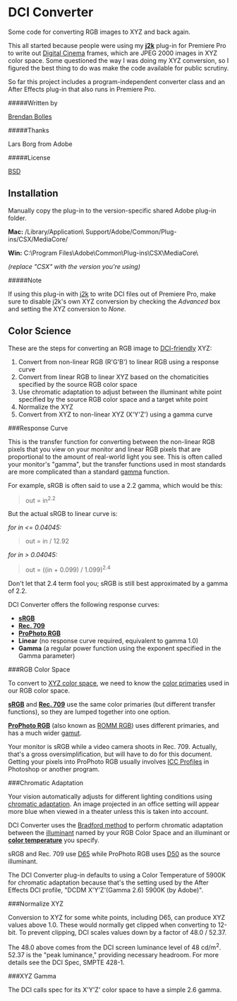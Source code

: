 DCI Converter
=============

Some code for converting RGB images to XYZ and back again.

This all started because people were using my [**j2k**](http://www.fnordware.com/j2k) plug-in for Premiere Pro to write out [Digital Cinema](http://en.wikipedia.org/wiki/Digital_Cinema_Package) frames, which are JPEG 2000 images in XYZ color space. Some questioned the way I was doing my XYZ conversion, so I figured the best thing to do was make the code available for public scrutiny.

So far this project includes a program-independent converter class and an After Effects plug-in that also runs in Premiere Pro.


#####Written by

[Brendan Bolles](http://github.com/fnordware/)


#####Thanks

Lars Borg from Adobe


#####License

[BSD](http://opensource.org/licenses/BSD-2-Clause)


Installation
------------

Manually copy the plug-in to the version-specific shared Adobe plug-in folder.

**Mac:** /Library/Application\ Support/Adobe/Common/Plug-ins/CSX/MediaCore/

**Win:** C:\Program Files\Adobe\Common\Plug-ins\CSX\MediaCore\

*(replace "CSX" with the version you're using)*

#####Note

If using this plug-in with [j2k](http://www.fnordware.com/j2k) to write DCI files out of Premiere Pro, make sure to disable j2k's own XYZ conversion by checking the *Advanced* box and setting the XYZ conversion to *None*.


Color Science
-------------

These are the steps for converting an RGB image to [DCI-friendly](http://en.wikipedia.org/wiki/Digital_cinema#Technology) XYZ:

1. Convert from non-linear RGB (R'G'B') to linear RGB using a response curve
2. Convert from linear RGB to linear XYZ based on the chomaticities specified by the source RGB color space
3. Use chromatic adaptation to adjust between the illuminant white point specified by the source RGB color space and a target white point
4. Normalize the XYZ 
5. Convert from XYZ to non-linear XYZ (X'Y'Z') using a gamma curve


###Response Curve

This is the transfer function for converting between the non-linear RGB pixels that you view on your monitor and linear RGB pixels that are proportional to the amount of real-world light you see. This is often called your monitor's "gamma", but the transfer functions used in most standards are more complicated than a standard [gamma](http://en.wikipedia.org/wiki/Gamma_correction) function.

For example, sRGB is often said to use a 2.2 gamma, which would be this:

> out = in<sup>2.2</sup>

But the actual sRGB to linear curve is:

*for in <= 0.04045:*
> out = in / 12.92

*for in > 0.04045:*
> out = ((in + 0.099) / 1.099)<sup>2.4</sup>

Don't let that 2.4 term fool you; sRGB is still best approximated by a gamma of 2.2.

DCI Converter offers the following response curves:

* [**sRGB**](http://en.wikipedia.org/wiki/SRGB)
* [**Rec. 709**](http://www.poynton.com/notes/colour_and_gamma/GammaFAQ.html#gamma_correction)
* [**ProPhoto RGB**](http://en.wikipedia.org/wiki/ProPhoto_RGB_color_space)
* **Linear** (no response curve required, equivalent to gamma 1.0)
* **Gamma** (a regular power function using the exponent specified in the Gamma parameter)


###RGB Color Space

To convert to [XYZ color space](http://en.wikipedia.org/wiki/XYZ_color_space), we need to know the [color primaries](http://en.wikipedia.org/wiki/Primary_color) used in our RGB color space.

[**sRGB**](http://www.color.org/chardata/rgb/srgb.xalter) and [**Rec. 709**](http://en.wikipedia.org/wiki/Rec._709) use the same color primaries (but different transfer functions), so they are lumped together into one option.

[**ProPhoto RGB**](http://en.wikipedia.org/wiki/ProPhoto_RGB_color_space) (also known as [ROMM RGB](http://www.color.org/ROMMRGB.pdf)) uses different primaries, and has a much wider [gamut](http://en.wikipedia.org/wiki/Gamut).

Your monitor is sRGB while a video camera shoots in Rec. 709. Actually, that's a gross oversimplification, but will have to do for this document. Getting your pixels into ProPhoto RGB usually involves [ICC Profiles](http://en.wikipedia.org/wiki/ICC_profile) in Photoshop or another program.


###Chromatic Adaptation

Your vision automatically adjusts for different lighting conditions using [chromatic adaptation](http://en.wikipedia.org/wiki/Chromatic_adaptation). An image projected in an office setting will appear more blue when viewed in a theater unless this is taken into account.

DCI Converter uses the [Bradford method](http://www.brucelindbloom.com/index.html?Eqn_ChromAdapt.html) to perform chromatic adaptation between the [illuminant](http://en.wikipedia.org/wiki/Standard_illuminant) named by your RGB Color Space and an illuminant or [**color temperature**](http://en.wikipedia.org/wiki/Color_temperature) you specify.

sRGB and Rec. 709 use [D65](http://en.wikipedia.org/wiki/Illuminant_D65) while ProPhoto RGB uses [D50](http://en.wikipedia.org/wiki/Standard_illuminant#Illuminant_series_D) as the source illuminant.

The DCI Converter plug-in defaults to using a Color Temperature of 5900K for chromatic adaptation because that's the setting used by the After Effects DCI profile, "DCDM X'Y'Z'(Gamma 2.6) 5900K (by Adobe)".


###Normalize XYZ

Conversion to XYZ for some white points, including D65, can produce XYZ values above 1.0. These would normally get clipped when converting to 12-bit. To prevent clipping, DCI scales values down by a factor of 48.0 / 52.37.

The 48.0 above comes from the DCI screen luminance level of 48 cd/m<sup>2</sup>. 52.37 is the "peak luminance," providing necessary headroom. For more details see the DCI Spec, SMPTE 428-1.


###XYZ Gamma

The DCI calls spec for its X'Y'Z' color space to have a simple 2.6 gamma.
